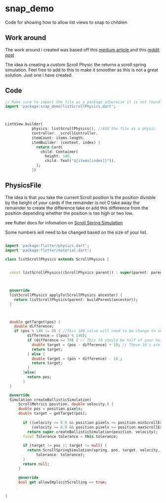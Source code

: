 # snap_demo

Code for showing how to allow list views to snap to children

## Work around

The work around i created was based off this <a href="https://medium.com/@tonyowen/flutter-formula-one-paging-animation-b65dfc5fc6ba" target="_Blank">medium article </a> and this <a href="https://www.reddit.com/r/FlutterDev/comments/d9zzul/custom_scrollphysics/"> reddit post </a>

The idea is creating a custom Scroll Physic the returns a scroll spring simulation.
Feel free to add to this to make it smoother as this is not a great solution. Just one i have created.

## Code

```Dart
// Make sure to import the file as a package otherwise it is not found.  
import 'package:snap_demo/listScrollPhysics.dart';



ListView.builder(
            physics: listScrollPhysics(), //Add the file as a physic
            controller: _scrollController,
            itemCount: items.length,
            itemBuilder: (context, index) {
              return Card(
                child: Container(
                  height: 140,
                  child: Text("${items[index]}")),
              );
            }) 

```

## PhysicsFile

The idea is that you take the current Scroll position
Is the position divisble by the height of your cards
if the remainder is not 0
take away the remainder to create the difference
take or add this difference from the position depending whether the position is too high or two low. 

see flutter docs for infomation on <a href="https://api.flutter.dev/flutter/physics/ScrollSpringSimulation-class.html" target="_Blank"> Scroll Spring Simulation </a>



Some numbers will need to be changed based on the size of your list.

```Dart

import 'package:flutter/physics.dart';
import 'package:flutter/material.dart';

class listScrollPhysics extends ScrollPhysics {

  
  const listScrollPhysics({ScrollPhysics parent}) : super(parent: parent);
  


  @override
  listScrollPhysics applyTo(ScrollPhysics ancestor) {
    return listScrollPhysics(parent: buildParent(ancestor));
  }



  double getTarget(pos) {
    double difference;
    if (pos % 140 != 0) { //This 140 value will need to be change to suit your height
          difference = ((pos) % 140);
          if (difference >= 70) { // This 70 should be half of your height to determine if its below or higher
            double target = (pos - difference) + 10; // These 10's are the extra spacing needed to get to the top of each card.
            return target;
          } else {
            double target = (pos + difference) - 10 ;
            return target;
          }
        }else{
          return pos;
        }
  }

  @override
  Simulation createBallisticSimulation(
      ScrollMetrics position, double velocity,) {
      double pos = position.pixels;
      double target = getTarget(pos);
   
        if ((velocity <= 0.0 && position.pixels <= position.minScrollExtent) ||
            (velocity >= 0.0 && position.pixels >= position.maxScrollExtent))
          return super.createBallisticSimulation(position, velocity);
        final Tolerance tolerance = this.tolerance;
    
        if (target != pos || target != null) {
          return ScrollSpringSimulation(spring, pos, target, velocity,
              tolerance: tolerance);
        }
        return null;
      }
    
      @override
      bool get allowImplicitScrolling => true;
    
      
}


```




